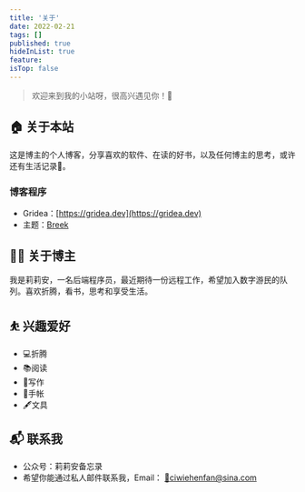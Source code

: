 ```yaml
---
title: '关于'
date: 2022-02-21
tags: []
published: true
hideInList: true
feature: 
isTop: false
---
```

> 欢迎来到我的小站呀，很高兴遇见你！🤝

## 🏠 关于本站

这是博主的个人博客，分享喜欢的软件、在读的好书，以及任何博主的思考，或许还有生活记录📝。

### 博客程序

- Gridea：[https://gridea.dev](https://gridea.dev)
- 主题：[Breek](https://github.com/lmm214/gridea-theme-breek/)

## 👨‍💻 关于博主

我是莉莉安，一名后端程序员，最近期待一份远程工作，希望加入数字游民的队列。喜欢折腾，看书，思考和享受生活。

## ⛹ 兴趣爱好

- 💻折腾
- 📚阅读
- 📝写作
- 📒手帐
- 🖋文具

## 📬 联系我

- 公众号：莉莉安备忘录
- 希望你能通过私人邮件联系我，Email： [📩ciwiehenfan@sina.com](mailto:ciwiehenfan@sina.com) 